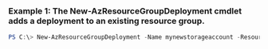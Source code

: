 ### Example 1: The New-AzResourceGroupDeployment cmdlet adds a deployment to an existing resource group.
```powershell
PS C:\> New-AzResourceGroupDeployment -Name mynewstorageaccount -ResourceGroupName ContosoEngineering -TemplateFile .storage-account-create-azdeploy.json -TemplateParameterObject <Hashtable>
```

